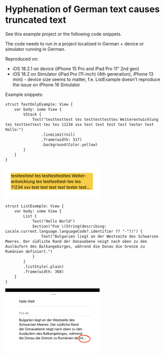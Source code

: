# Hyphenation of German text causes truncated text

See this example project or the following code snippets.

The code needs to run in a project localized in German + device or simulator running in German.

Reproduced on:

- iOS 18.2.1 on device (iPhone 15 Pro and iPad Pro 11“ 2nd gen)
- iOS 18.2 on Simulator (iPad Pro (11-inch) (4th generation), iPhone 13 mini) -  device size seems to matter, f.e. ListExample doesn't reproduce the issue on iPhone 16 Simulator

Example snippets:

```
struct TextOnlyExample: View {
    var body: some View {
        VStack {
            Text("testtesttest tes testtesttesttes Weiterentwicklung tes testtesttest-tes tes 11234 xxx test test test test tester test Hallo:")
                .lineLimit(nil)
                .frame(width: 317)
                .background(Color.yellow)
        }
    }
}
```

<img src="assets/TextOnlyExample.png" style="width:300px;"/>

```
struct ListExample: View {
    var body: some View {
        List {
            Text("Hello World")
            Section("Foo \(String(describing: Locale.current.language.languageCode?.identifier ?? "-"))") {
                Text("Bulgarien liegt an der Westseite des Schwarzen Meeres. Der südliche Rand der Donauebene neigt nach oben zu den Ausläufern des Balkangebirges, während die Donau die Grenze zu Rumänien definiert.")
            }
        }
        .listStyle(.plain)
        .frame(width: 368)
    }
}
```

<img src="assets/ListExample.png" style="width:300px;"/>
